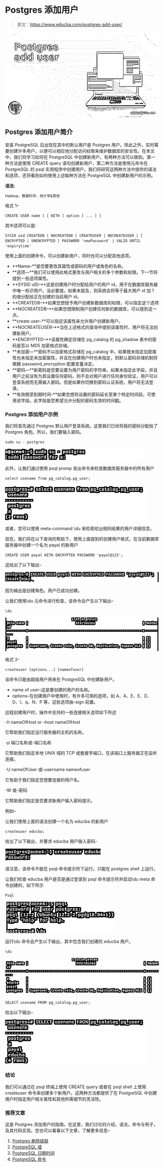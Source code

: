 # Postgres 添加用户

> 原文：<https://www.educba.com/postgres-add-user/>

![Postgres add user](img/712c51f0fd6d47716438ea13fef9e6bd.png)



## Postgres 添加用户简介

安装 PostgreSQL 后出现在其中的默认用户是 Postgres 用户。除此之外，实时需要创建许多用户，以便可以相应地分配访问权限来维护数据库的安全性。在本文中，我们将学习如何在 PostgreSQL 中创建新用户。有两种方法可以做到。第一种方法是使用 CREATE query 语句创建新用户，第二种方法是使用元命令在 PostgreSQL 的 psql 实用程序中创建用户。我们将研究这两种方法中提供的语法和选项，还将看到如何使用上述每种方法在 PostgreSQL 中创建新用户的示例。

**语法:**

<small>Hadoop、数据科学、统计学&其他</small>

格式 1–

`CREATE USER name [ [ WITH ] option [ ... ] ]`

其中选项可以是:

`SYSID uid
CREATEDB | NOCREATEDB
| CREATEUSER | NOCREATEUSER
| [ ENCRYPTED | UNENCRYPTED ] PASSWORD 'newPassword'
| VALID UNTIL 'expirytime'`

使用上面的创建命令，可以创建新用户，同时也可以分配其他选项。

*   **Name–**是您要更改其属性或密码的用户或角色的名称。
*   **选项—**我们可以使用此格式更改与用户相关的多个参数和权限。下一节将提到一些选项属性。
*   **SYSID uID–**这是创建用户时分配给用户的用户 id，用于在数据库服务器中唯一标识用户。没必要提。如果未提及，则系统会将等于最大用户 id 加 1 的值分配给正在创建的当前用户 id。
*   **CREATEDB–**如果您想授予用户创建新数据库的权限，可以指定这个选项
*   **NOCREATEDB–**如果您想限制用户创建任何新的数据库，可以提到这一点。
*   **create user–**可以指定该属性来允许用户创建新用户。
*   **NOCREATEUSER–**当在上述格式的查询中提到该属性时，用户将无法创建新用户。
*   **ENCRYPTED–**该属性确定存储在 pg_catalog 的 pg_shadow 表中的密码是否以 MD5 加密格式存储。
*   **未加密—**密码不以加密格式存储在 pg_catalog 中。如果既未指定加密属性也未指定未加密属性，并且在创建用户时也未指定，则默认密码存储机制将根据 password_encryption 配置变量决定。
*   **密码—**新密码是您要设置为用户密码的字符串。如果未指定此字段，并且用户之前没有为其设置任何密码，则不会对用户进行任何身份验证，用户可以登录系统而无需输入密码。但是如果你切换到密码认证系统，用户将无法登录。
*   **有效期至到期时间–**如果您想将设置的密码延长至某个特定时间段，可使用该字段。此字段是您希望允许分配的密码生效的时间戳。

### Postgres 添加用户示例

我们将首先通过 Postgres 默认用户登录系统。这里我们已经将我的密码分配给了 Postgres 角色。所以，我们要输入密码。

`sudo su - postgres`

![Postgres add user 1](img/7ef5b8561bc19a80dcb9cb678aa0ed09.png)



此外，让我们通过使用 psql promp 发出命令来检查数据库服务器中的所有用户

`select usename from pg_catalog.pg_user;`

![Postgres add user 2](img/ccbfe16dcc757bdd0aed40e95e9ecd0f.png)



或者，您可以使用 meta-command \du 来检索给出相同结果的用户详细信息。

现在，我们将在以下查询的帮助下，使用上面提到的创建用户格式，在当前数据库服务器中创建一个名为 payal 的新用户

`CREATE USER payal WITH ENCRYPTED PASSWORD 'payal@123';`

这给出了以下输出–

![Postgres add user 3](img/897e887043f8387dd51ead6bce86da51.png)



因为输出是创建角色。用户已成功创建。

让我们使用\du 元命令进行检查，该命令会产生以下输出–

`\du`

![Postgres add user 4](img/ba22b62089e93190e7867ad5137e2936.png)



格式 2–

`createuser [options...] [nameofuser]`

该命令只能由超级用户用来在 PostgreSQL 中创建新用户。

*   name of user–这是要创建的用户的名称。
*   options–在创建用户中使用时，有许多可用的选项，如 A、A、E、E、D、D、I、q、N、P 等，这些选项由–sign 前置。

远程创建用户时，操作中支持的一些连接相关选项如下所述

-h nameOfHost or –host nameOfHost

它帮助我们指定运行服务器的主机的名称。

-p 端口名称或-端口名称

它帮助我们指定本地 UNIX 域的 TCP 或套接字端口，在该端口上服务器正在监听连接。

-U nameOfUser 或–username nameofuser

它有助于我们指定您想要连接的用户名。

-W 或–密码

它帮助我们指定是否要求新用户输入密码提示。

例如–

让我们使用上面的语法创建一个名为 educba 的新用户

`createuser educba;`

给出了以下输出，并要求 educba 用户输入密码-

![Postgres add user 5](img/b42faeb2e5e6435be4f2fa2c37ac160f.png)



请注意，该命令不能在 psql 命令提示符下运行，只能在 postgres shell 上运行。

让我们检查 educba 用户是否是通过登录到 psql 命令提示符并启动\du meta 命令创建的，如下所示

`Psql`

![output](img/0869eb6d006e7e6f013b21c7c16a8e9a.png)



运行\du 命令会产生以下输出，其中包含我们创建的 educba 用户。

`\du`

![output 1](img/85ab46c642d2887f0dd087b325b711ef.png)



`SELECT usename FROM pg_catalog.pg_user;`

给出以下输出–

![output 2](img/e97db4388e718b555dbb9df302d2ba97.png)



### 结论

我们可以通过在 psql 终端上使用 CREATE query 或者在 psql shell 上使用 createuser 命令来创建多个新用户。这两种方法都提供了在 PostgreSQL 中创建用户时指定用户相关属性和其他所需细节的灵活性。

### 推荐文章

这是 Postgres 添加用户的指南。在这里，我们讨论的介绍，语法，命令与例子，及其代码实现。您也可以看看以下文章，了解更多信息–

1.  [Postgres 删除级联](https://www.educba.com/postgres-delete-cascade/)
2.  [PostgreSQL 墙](https://www.educba.com/postgresql-wal/)
3.  [PostgreSQL 日期时间](https://www.educba.com/postgresql-datetime/)
4.  [PostgreSQL 命令](https://www.educba.com/postgresql-commands/)
